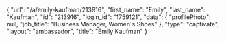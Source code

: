 {
    "url": "\/a\/emily-kaufman\/213916",
    "first_name": "Emily",
    "last_name": "Kaufman",
    "id": "213916",
    "login_id": "1759121",
    "data": {
        "profilePhoto": null,
        "job_title": "Business Manager, Women's Shoes"
    },
    "type": "captivate",
    "layout": "ambassador",
    "title": "Emily Kaufman"
}